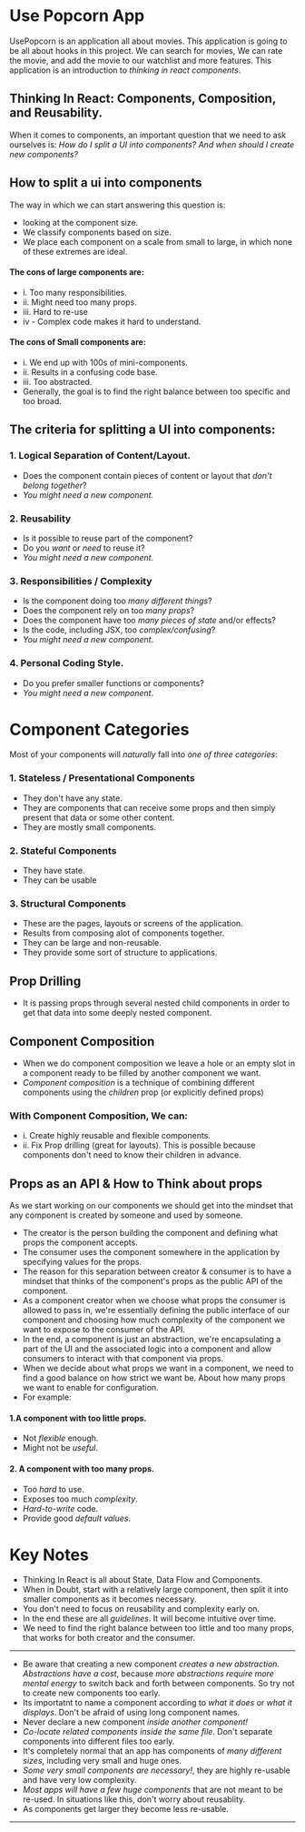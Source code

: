 # Use Popcorn App

UsePopcorn is an application all about movies. This application is going to be all about hooks in this project. We can search for movies, We can rate the movie, and add the movie to our watchlist and more features. This application is an introduction to _thinking in react components_.

## Thinking In React: Components, Composition, and Reusability.

When it comes to components, an important question that we need to ask ourselves is: _How do I split a UI into components? And when should I create new components?_

## How to split a ui into components

The way in which we can start answering this question is:

- looking at the component size.
- We classify components based on size.
- We place each component on a scale from small to large, in which none of these extremes are ideal.

#### The cons of large components are:

- i. Too many responsibilities.
- ii. Might need too many props.
- iii. Hard to re-use
- iv - Complex code makes it hard to understand.

#### The cons of Small components are:

- i. We end up with 100s of mini-components.
- ii. Results in a confusing code base.
- iii. Too abstracted.
- Generally, the goal is to find the right balance between too specific and too broad.

## The criteria for splitting a UI into components:

### 1. Logical Separation of Content/Layout.

- Does the component contain pieces of content or layout that _don't belong together_?
- _You might need a new component._

### 2. Reusability

- Is it possible to reuse part of the component?
- Do you _want_ or _need_ to reuse it?
- _You might need a new component._

### 3. Responsibilities / Complexity

- Is the component doing too _many different things_?
- Does the component rely on too _many props_?
- Does the component have too _many pieces of state_ and/or effects?
- Is the code, including JSX, too _complex/confusing_?
- _You might need a new component_.

### 4. Personal Coding Style.

- Do you prefer smaller functions or components?
- _You might need a new component_.

# Component Categories

Most of your components will _naturally_ fall into _one of three categories_:

### 1. Stateless / Presentational Components

- They don't have any state.
- They are components that can receive some props and then simply present that data or some other content.
- They are mostly small components.

### 2. Stateful Components

- They have state.
- They can be usable

### 3. Structural Components

- These are the pages, layouts or screens of the application.
- Results from composing alot of components together.
- They can be large and non-reusable.
- They provide some sort of structure to applications.

## Prop Drilling

- It is passing props through several nested child components in order to get that data into some deeply nested component.

## Component Composition

- When we do component composition we leave a hole or an empty slot in a component ready to be filled by another component we want.
- _Component composition_ is a technique of combining different components using the _children_ prop (or explicitly defined props)

### With Component Composition, We can:

- i. Create highly reusable and flexible components.
- ii. Fix Prop drilling (great for layouts). This is possible because components don't need to know their children in advance.

## Props as an API & How to Think about props

As we start working on our components we should get into the mindset that any component is created by someone and used by someone.

- The creator is the person building the component and defining what props the component accepts.
- The consumer uses the component somewhere in the application by specifying values for the props.
- The reason for this separation between creator & consumer is to have a mindset that thinks of the component's props as the public API of the component.
- As a component creator when we choose what props the consumer is allowed to pass in, we're essentially defining the public interface of our component and choosing how much complexity of the component we want to expose to the consumer of the API.
- In the end, a component is just an abstraction, we're encapsulating a part of the UI and the associated logic into a component and allow consumers to interact with that component via props.
- When we decide about what props we want in a component, we need to find a good balance on how strict we want be. About how many props we want to enable for configuration.
- For example:

#### 1.A component with too little props.

- Not _flexible_ enough.
- Might not be _useful_.

#### 2. A component with too many props.

- Too _hard_ to use.
- Exposes too much _complexity_.
- _Hard-to-write_ code.
- Provide good _default values_.

# Key Notes

- Thinking In React is all about State, Data Flow and Components.
- When in Doubt, start with a relatively large component, then split it into smaller components as it becomes necessary.
- You don't need to focus on reusability and complexity early on.
- In the end these are all _guidelines_. It will become intuitive over time.
- We need to find the right balance between too little and too many props, that works for both creator and the consumer.

---

- Be aware that creating a new component _creates a new abstraction. Abstractions have a cost_, because _more abstractions require more mental energy_ to switch back and forth between components. So try not to create new components too early.
- Its importatnt to name a component according to _what it does_ or _what it displays_. Don't be afraid of using long component names.
- Never declare a new component _inside another component!_
- _Co-locate related components inside the same file_. Don't separate components into different files too early.
- It's completely normal that an app has components of _many different sizes_, including very small and huge ones.
- _Some very small components are necessary!_, they are highly re-usable and have very low complexity.
- _Most apps will have a few huge components_ that are not meant to be re-used. In situations like this, don't worry about reusablity.
- As components get larger they become less re-usable.

---
